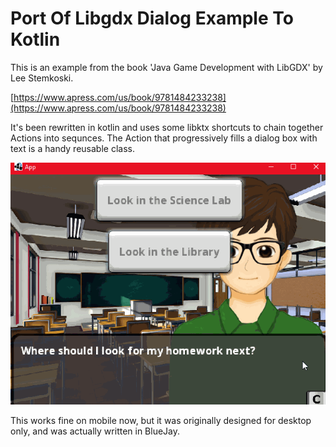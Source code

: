 # Port Of Libgdx Dialog Example To Kotlin

This is an example from the book 'Java Game Development with LibGDX' by Lee Stemkoski.

[https://www.apress.com/us/book/9781484233238](https://www.apress.com/us/book/9781484233238)  

It's been rewritten in kotlin and uses some libktx shortcuts to chain together Actions into sequnces. The Action that 
progressively fills a dialog box with text is a handy reusable class.

![Alt text](.github/homework.gif?raw=true)

This works fine on mobile now, but it was originally designed for desktop only, and was actually written in BlueJay.
